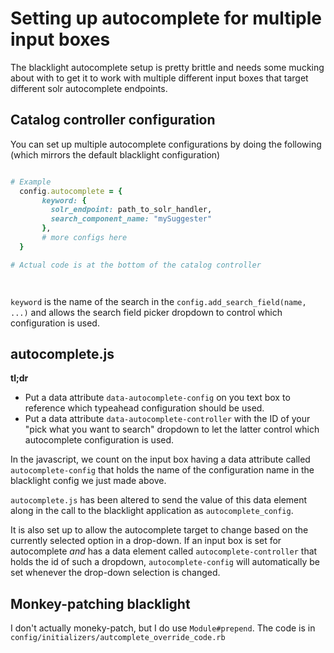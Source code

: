 # Setting up autocomplete for multiple input boxes

The blacklight autocomplete setup is pretty brittle and needs some mucking
about with to get it to work with multiple different input boxes that
target different solr autocomplete endpoints. 

## Catalog controller configuration

You can set up multiple autocomplete configurations by doing the following
(which mirrors the default blacklight configuration)

```ruby

# Example
  config.autocomplete = {
       keyword: {
         solr_endpoint: path_to_solr_handler,
         search_component_name: "mySuggester"
       },
       # more configs here
  }

# Actual code is at the bottom of the catalog controller




```

`keyword` is the name of the search in the
`config.add_search_field(name, ...)` and allows the search field picker
dropdown to control which configuration is used.




## autocomplete.js

**tl;dr**

  * Put a data attribute `data-autocomplete-config` on you text box
    to reference which typeahead configuration should be used.
  * Put a data attribute `data-autocomplete-controller` with the ID of
    your "pick what you want to search" dropdown to let the latter
    control which autocomplete configuration is used.
    
In the javascript, we count on the input box having a data attribute called
`autocomplete-config` that holds the name of the configuration name
in the blacklight config we just made above.

`autocomplete.js` has been altered to send the value of this
data element along in the call to the blacklight application as `autocomplete_config`.

It is also set up to allow the autocomplete target to change based on the 
currently selected option in a drop-down. 
If an input box is set for autocomplete *and* has a data element called
`autocomplete-controller` that holds the id of such a dropdown, 
`autocomplete-config` will automatically be set whenever the drop-down
selection is changed.

## Monkey-patching blacklight

I don't actually moneky-patch, but I do use `Module#prepend`. The code
is in `config/initializers/autcomplete_override_code.rb`
